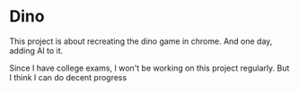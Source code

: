 # Dino

This project is about recreating the dino game in chrome.
And one day, adding AI to it.

Since I have college exams, I won't be working on this project regularly. But I think I can do decent progress
